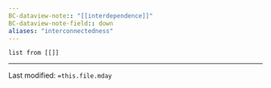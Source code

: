```yaml
---
BC-dataview-note:: "[[interdependence]]"
BC-dataview-note-field:: down
aliases: "interconnectedness"
---
```

```dataview
list from [[]]
```
---



Last modified: `=this.file.mday`